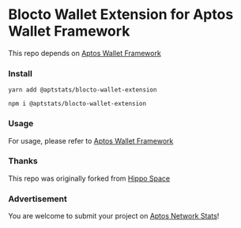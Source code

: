 # Blocto Wallet Extension for Aptos Wallet Framework

This repo depends on [Aptos Wallet Framework](https://github.com/AptStats/Aptos-Wallet-Framework)

### Install

`yarn add @aptstats/blocto-wallet-extension`

`npm i @aptstats/blocto-wallet-extension`

### Usage

For usage, please refer to [Aptos Wallet Framework](https://github.com/AptStats/Aptos-Wallet-Framework/blob/main/README.md)

### Thanks

This repo was originally forked from [Hippo Space](https://github.com/hippospace/aptos-wallet-adapter)

### Advertisement

You are welcome to submit your project on [Aptos Network Stats](https://aptstats.xyz)!
